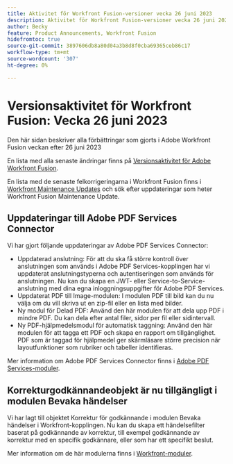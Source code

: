 ```yaml
---
title: Aktivitet för Workfront Fusion-versioner vecka 26 juni 2023
description: Aktivitet för Workfront Fusion-versioner vecka 26 juni 2023
author: Becky
feature: Product Announcements, Workfront Fusion
hidefromtoc: true
source-git-commit: 3897606db8a80d04a3b8d8f0cba69365ceb86c17
workflow-type: tm+mt
source-wordcount: '307'
ht-degree: 0%

---
```


# Versionsaktivitet för Workfront Fusion: Vecka 26 juni 2023

Den här sidan beskriver alla förbättringar som gjorts i Adobe Workfront Fusion veckan efter 26 juni 2023

En lista med alla senaste ändringar finns på [Versionsaktivitet för Adobe Workfront Fusion](../../../product-announcements/product-releases/fusion-release-activity/fusion-release-activity.md).

En lista med de senaste felkorrigeringarna i Workfront Fusion finns i [Workfront Maintenance Updates](https://experienceleague.adobe.com/docs/workfront-known-issues/releases/current-updates.html) och sök efter uppdateringar som heter Workfront Fusion Maintenance Update.

## Uppdateringar till Adobe PDF Services Connector

Vi har gjort följande uppdateringar av Adobe PDF Services Connector:

* Uppdaterad anslutning: För att du ska få större kontroll över anslutningen som används i Adobe PDF Services-kopplingen har vi uppdaterat anslutningstyperna och autentiseringen som används för anslutningen. Nu kan du skapa en JWT- eller Service-to-Service-anslutning med dina egna inloggningsuppgifter för Adobe PDF Services.
* Uppdaterat PDF till Image-modulen: I modulen PDF till bild kan du nu välja om du vill skriva ut en zip-fil eller en lista med bilder.
* Ny modul för Delad PDF: Använd den här modulen för att dela upp PDF i mindre PDF. Du kan dela efter antal filer, sidor per fil eller sidintervall.
* Ny PDF-hjälpmedelsmodul för automatisk taggning: Använd den här modulen för att tagga ett PDF och skapa en rapport om tillgänglighet. PDF som är taggad för hjälpmedel ger skärmläsare större precision när layoutfunktioner som rubriker och tabeller identifieras.

Mer information om Adobe PDF Services Connector finns i [Adobe PDF Services-moduler](/help/quicksilver/workfront-fusion/apps-and-their-modules/pdf-modules.md).

## Korrekturgodkännandeobjekt är nu tillgängligt i modulen Bevaka händelser

Vi har lagt till objektet Korrektur för godkännande i modulen Bevaka händelser i Workfront-kopplingen. Nu kan du skapa ett händelsefilter baserat på godkännande av korrektur, till exempel godkännande av korrektur med en specifik godkännare, eller som har ett specifikt beslut.

Mer information om de här modulerna finns i [Workfront-moduler](/help/quicksilver/workfront-fusion/apps-and-their-modules/workfront-modules.md#triggers).
